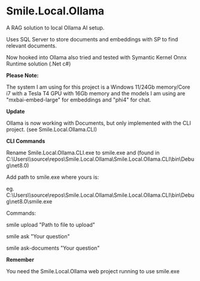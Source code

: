 # Smile.Local.Ollama

A RAG solution to local Ollama AI setup.

Uses SQL Server to store documents and embeddings with SP to find relevant documents.

Now hooked into Ollama also tried and tested with Symantic Kernel Onnx Runtime solution (.Net c#)

**Please Note:**

The system I am using for this project is a Windows 11/24Gb memory/Core i7 with a Tesla T4 GPU with 16Gb memory
and the models I am using are "mxbai-embed-large" for embeddings and "phi4" for chat.

**Update**

Ollama is now working with Documents, but only implemented with the CLI project. (see Smile.Local.Ollama.CLI)

**CLI Commands**

Rename Smile.Local.Ollama.CLI.exe to smile.exe and
(found in C:\Users\\<user>\source\repos\Smile.Local.Ollama\Smile.Local.Ollama.CLI\bin\Debug\net8.0\)

Add path to smile.exe where yours is:

eg. C:\Users\\<user>\source\repos\Smile.Local.Ollama\Smile.Local.Ollama.CLI\bin\Debug\net8.0\smile.exe

Commands:

smile upload "Path to file to upload"

smile ask "Your question"

smile ask-documents "Your question"

**Remember**

You need the Smile.Local.Ollama web project running to use smile.exe


